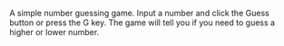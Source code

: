 A simple number guessing game. Input a number and click the Guess button or press the G key. The game will tell you if you need to guess a higher or lower number.
